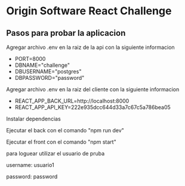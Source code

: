 <h1>Origin Software React Challenge</h1>

<h2>Pasos para probar la aplicacion</h2>

<p>Agregar archivo .env en la raiz de la api con la siguiente informacion<p>
<ul>
  <li>PORT=8000</li>
  <li>DBNAME="challenge"</li>
  <li>DBUSERNAME="postgres"</li>
  <li>DBPASSWORD="password"</li>
</ul>
  
<p>Agregar archivo .env en la raiz del cliente con la siguiente informacion<p>
<ul>
  <li>REACT_APP_BACK_URL=http://localhost:8000</li>
  <li>REACT_APP_API_KEY=222e935dcc644d33a7c67c5a786bea05</li>
</ul>
  
<p>Instalar dependencias</p>
<p>Ejecutar el back con el comando "npm run dev"</p>
<p>Ejecutar el front con el comando "npm start"</p>

<p>para loguear utilizar el usuario de pruba</p>
<p>username: usuario1</p>
<p>password: password</p>
